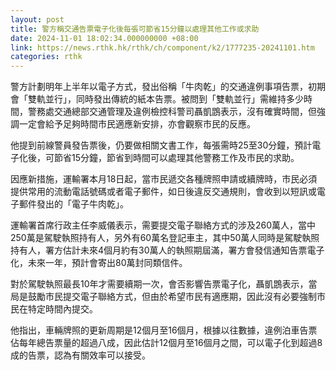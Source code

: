 ```yaml
---
layout: post
title: 警方稱交通告票電子化後每張可節省15分鐘以處理其他工作或求助
date: 2024-11-01 18:02:34.000000000 +08:00
link: https://news.rthk.hk/rthk/ch/component/k2/1777235-20241101.htm
categories: rthk
---
```


警方計劃明年上半年以電子方式，發出俗稱「牛肉乾」的交通違例事項告票，初期會「雙軌並行」，同時發出傳統的紙本告票。被問到「雙軌並行」需維持多少時間，警務處交通總部交通管理及違例檢控科警司聶凱鵾表示，沒有確實時間，但強調一定會給予足夠時間市民適應新安排，亦會觀察市民的反應。

他提到前線警員發告票後，仍要做相關文書工作，每張需時25至30分鐘，預計電子化後，可節省15分鐘，節省到時間可以處理其他警務工作及市民的求助。

因應新措施，運輸署本月18日起，當市民遞交各種牌照申請或續牌時，市民必須提供常用的流動電話號碼或者電子郵件，如日後違反交通規則，會收到以短訊或電子郵件發出的「電子牛肉乾」。

運輸署首席行政主任李威儀表示，需要提交電子聯絡方式的涉及260萬人，當中250萬是駕駛執照持有人，另外有60萬名登記車主，其中50萬人同時是駕駛執照持有人，署方估計未來4個月約有30萬人的執照期屆滿，署方會發信通知告票電子化，未來一年，預計會寄出80萬封同類信件。

對於駕駛執照最長10年才需要續期一次，會否影響告票電子化，聶凱鵾表示，當局是鼓勵市民提交電子聯絡方式，但由於希望市民有適應期，因此沒有必要強制市民在特定時間內提交。

他指出，車輛牌照的更新周期是12個月至16個月，根據以往數據，違例泊車告票佔每年總告票量的超過八成，因此估計12個月至16個月之間，可以電子化到超過8成的告票，認為有關效率可以接受。
